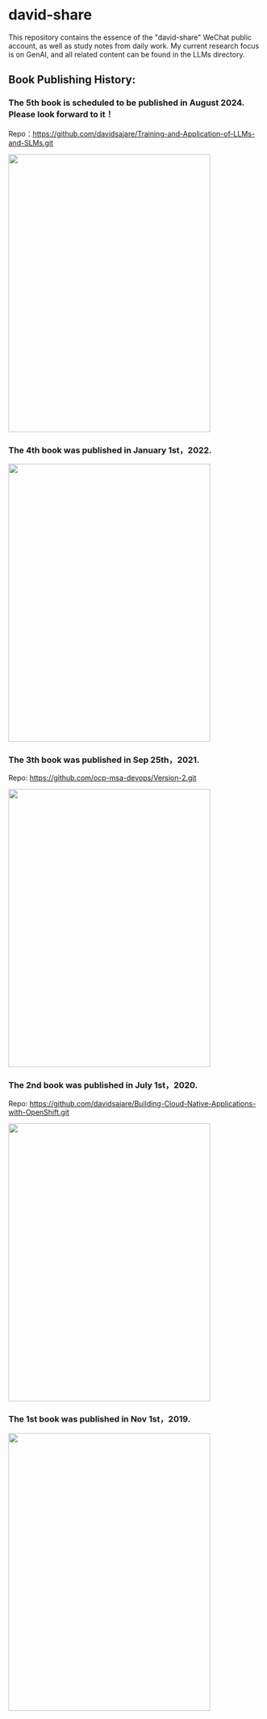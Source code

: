 # david-share
This repository contains the essence of the "david-share" WeChat public account, as well as study notes from daily work. 
My current research focus is on GenAI, and all related content can be found in the LLMs directory.

## Book Publishing History: 
### The 5th book is scheduled to be published in August 2024. Please look forward to it！
Repo：https://github.com/davidsajare/Training-and-Application-of-LLMs-and-SLMs.git

<img src="https://github.com/davidsajare/david-share/blob/master/IMAGES/5.png" width="400" height="550">

### The 4th book was published in January 1st，2022. 

<img src="https://github.com/davidsajare/david-share/blob/master/IMAGES/4.png" width="400" height="550">

### The 3th book was published in Sep 25th，2021. 
Repo: https://github.com/ocp-msa-devops/Version-2.git

<img src="https://github.com/davidsajare/david-share/blob/master/IMAGES/3.png" width="400" height="550">


### The 2nd book was published in July 1st，2020. 

Repo: https://github.com/davidsajare/Building-Cloud-Native-Applications-with-OpenShift.git

<img src="https://github.com/davidsajare/david-share/blob/master/IMAGES/2.png" width="400" height="550">

### The 1st book was published in Nov 1st，2019. 

<img src="https://github.com/davidsajare/david-share/blob/master/IMAGES/1.png" width="400" height="550">
